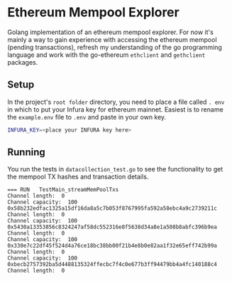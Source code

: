 # Ethereum Mempool Explorer

Golang implementation of an ethereum mempool explorer. For now it's mainly a way to gain experience with accessing
the ethereum mempool (pending transactions), refresh my understanding of the go programming language
and work with the go-ethereum `ethclient` and `gethclient` packages.

## Setup

In the project's `root folder` directory, you need to place a file called `.
env` in which to put your Infura key for ethereum mainnet. Easiest is to rename the `example.env` file to `.env` 
and paste in your own key.

```bash
INFURA_KEY=<place your INFURA key here>
```

## Running

You run the tests in `datacollection_test.go` to see the functionality to get the mempool TX hashes and transaction
details.

```text
=== RUN   TestMain_streamMemPoolTxs
Channel length:  0
Channel capacity:  100
0x58b232edfac1325a15df16da8a5c7b053f8767995fa592a58ebc4a9c2739211c
Channel length:  0
Channel capacity:  100
0x5430a13353856c8324247af58dc552316e8f5638d34a8e1a508b8abfc396b9ea
Channel length:  0
Channel capacity:  100
0x330e7c22df45f524d4a76ce18bc38bb00f21b4e8b0e82aa1f32e65eff742b99a
Channel length:  0
Channel capacity:  100
0xbecb2757392ba5d4488135324ffecbc7f4c0e677b3ff94479bb4a4fc140188c4
Channel length:  0
```

